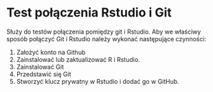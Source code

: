 # Test połączenia Rstudio i Git

Służy do testów połączenia pomiędzy git i Rstudio. Aby we właściwy sposób połączyć Git i Rstudio należy wykonać następujące czynności:

1.  Założyć konto na Github
2.  Zainstalować lub zaktualizować R i Rstudio.
3.  Zainstalować Git
4.  Przedstawić się Git
5.  Stworzyć klucz prywatny w Rstudio i dodać go w GitHub.
